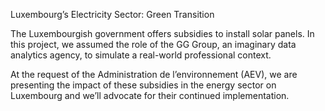 Luxembourg’s Electricity Sector: Green Transition

The Luxembourgish government offers subsidies to install solar panels. In this project, we assumed the role of the GG Group, an imaginary data analytics agency, to simulate a real-world professional context.

At the request of the Administration de l’environnement (AEV), we are presenting the impact of these subsidies in the energy sector on Luxembourg and we’ll advocate for their continued implementation.
